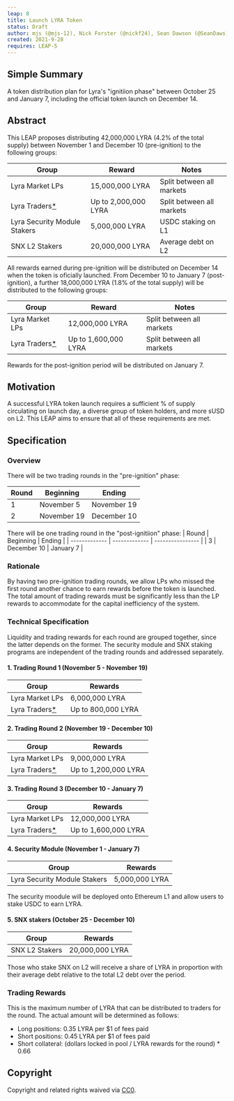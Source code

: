 ```yaml
---
leap: 8
title: Launch LYRA Token
status: Draft
author: mjs (@mjs-12), Nick Forster (@nickf24), Sean Dawson (@SeanDaws)
created: 2021-9-28
requires: LEAP-5
---
```


## Simple Summary

A token distribution plan for Lyra's "ignitiion phase" between October 25 and January 7, including the official token launch on December 14.

## Abstract

This LEAP proposes distributing 42,000,000 LYRA (4.2% of the total supply) between November 1 and December 10 (pre-ignition) to the following groups:

| Group | Reward | Notes |
| ------------- | ------------- | ---------------- |
| Lyra Market LPs| 15,000,000 LYRA | Split between all markets	 |
| Lyra Traders[*](#trading-rewards) | Up to 2,000,000 LYRA | Split between all markets   |
| Lyra Security Module Stakers | 5,000,000 LYRA | USDC staking on L1  |
| SNX L2 Stakers | 20,000,000 LYRA | Average debt on L2 |

All rewards earned during pre-ignition will be distributed on December 14 when the token is oficially launched. From December 10 to January 7 (post-ignition), a further 18,000,000 LYRA (1.8% of the total supply) will be distributed to the following groups:

| Group | Reward | Notes |
| ------------- | ------------- | ---------------- |
| Lyra Market LPs| 12,000,000 LYRA | Split between all markets	 |
| Lyra Traders[*](#trading-rewards) | Up to 1,600,000 LYRA | Split between all markets   |

Rewards for the post-ignition period will be distributed on January 7.

## Motivation

A successful LYRA token launch requires a sufficient % of supply circulating on launch day, a diverse group of token holders, and more sUSD on L2. This LEAP aims to ensure that all of these requirements are met.

## Specification

### Overview

There will be two trading rounds in the "pre-ignition" phase:

| Round          | Beginning | Ending         |
| ------------- | ------------- | ---------------- |
| 1 | November 5 | November 19 |
| 2 | November 19 | December 10  |


There will be one trading round in the "post-ignitiion" phase:
| Round          | Beginning | Ending         |
| ------------- | ------------- | ---------------- |
| 3 | December 10 | January 7 |


### Rationale

By having two pre-ignition trading rounds, we allow LPs who missed the first round another chance to earn rewards before the token is launched. The total amount of trading rewards must be significantly less than the LP rewards to accommodate for the capital inefficiency of the system.


### Technical Specification

Liquidity and trading rewards for each round are grouped together, since the latter depends on the former. The security module and SNX staking programs are independent of the trading rounds and addressed separately.

#### 1. Trading Round 1 (November 5  - November 19)

| Group          | Rewards |
| ------------- | ------------- |
| Lyra Market LPs | 6,000,000 LYRA |
| Lyra Traders[*](#trading-rewards) | Up to 800,000 LYRA |

#### 2. Trading Round 2 (November 19 - December 10)

| Group          | Rewards |
| ------------- | ------------- |
| Lyra Market LPs | 9,000,000 LYRA |
| Lyra Traders[*](#trading-rewards) | Up to 1,200,000 LYRA |

#### 3. Trading Round 3 (December 10 - January 7)

| Group          | Rewards |
| ------------- | ------------- |
| Lyra Market LPs | 12,000,000 LYRA |
| Lyra Traders[*](#trading-rewards) | Up to 1,600,000 LYRA |

#### 4. Security Module (November 1 - January 7)

| Group          | Rewards |
| ------------- | ------------- |
| Lyra Security Module Stakers | 5,000,000 LYRA |

The security moodule will be deployed onto Ethereum L1 and allow users to stake USDC to earn LYRA.

#### 5. SNX stakers (October 25 - December 10)

| Group          | Rewards |
| ------------- | ------------- |
| SNX L2 Stakers | 20,000,000 LYRA |

Those who stake SNX on L2 will receive a share of LYRA in proportion with their average debt relative to the total L2 debt over the period.

### Trading Rewards

This is the maximum number of LYRA that can be distributed to traders for the round. The actual amount will be determined as follows:
- Long positions: 0.35 LYRA per $1 of fees paid
- Short positions: 0.45 LYRA per $1 of fees paid
- Short collateral: (dollars locked in pool / LYRA rewards for the round) * 0.66


## Copyright
Copyright and related rights waived via [CC0](https://creativecommons.org/publicdomain/zero/1.0/).
